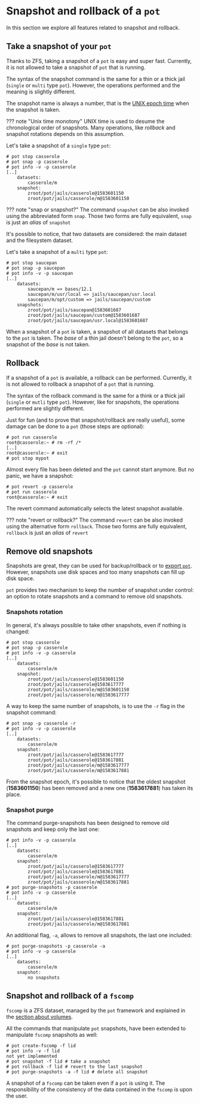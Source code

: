 # Snapshot and rollback of a `pot`

In this section we explore all features related to snapshot and rollback.

## Take a snapshot of your `pot`
Thanks to ZFS, taking a snapshot of a `pot` is easy and super fast. Currently, it is not allowed to take a snapshot of `pot` that is running. 

The syntax of the snapshot command is the same for a thin or a thick jail (`single` or `multi` type `pot`). However, the operations performed and the meaning is slightly different.

The snapshot name is always a number, that is the [UNIX epoch time](https://en.wikipedia.org/wiki/Unix_time) when the snapshot is taken.

??? note "Unix time monotony"
    UNIX time is used to desume the chronological order of snapshots. Many operations, like *rollback* and snapshot rotations depends on this assumption.

Let's take a snapshot of a `single` type `pot`:
```console
# pot stop casserole
# pot snap -p casserole
# pot info -v -p casserole
[..]
	datasets:
		casserole/m
	snapshot:
		zroot/pot/jails/casserole@1583601150
		zroot/pot/jails/casserole/m@1583601150
```

??? note "snap or snapshot?"
    The command `snapshot` can be also invoked using the abbreviated form `snap`. Those two forms are fully equivalent, `snap` is just an *alias* of `snapshot`

It's possible to notice, that two datasets are considered: the main dataset and the filesystem dataset.

Let's take a snapshot of a `multi` type `pot`:
```console
# pot stop saucepan
# pot snap -p saucepan
# pot info -v -p saucepan
[..]
	datasets:
		saucepan/m => bases/12.1
		saucepan/m/usr/local => jails/saucepan/usr.local
		saucepan/m/opt/custom => jails/saucepan/custom
	snapshots:
		zroot/pot/jails/saucepan@1583601687
		zroot/pot/jails/saucepan/custom@1583601687
		zroot/pot/jails/saucepan/usr.local@1583601687

```

When a snapshot of a `pot` is taken, a snapshot of all datasets that belongs to the `pot` is taken. The *base* of a thin jail doesn't belong to the `pot`, so a snapshot of the *base* is not taken. 

## Rollback
If a snapshot of a `pot` is available, a rollback can be performed. Currently, it is not allowed to rollback a snapshot of a `pot` that is running.

The syntax of the rollback command is the same for a think or a thick jail (`single` or `mutli` type `pot`). However, like for snapshots, the operations performed are slightly different.

Just for fun (and to prove that snapshot/rollback are really useful), some damage can be done to a `pot` (those steps are optional):
```console
# pot run casserole
root@casserole:~ # rm -rf /*
[..]
root@casserole:~ # exit
# pot stop mypot
```
Almost every file has been deleted and the `pot` cannot start anymore. But no panic, we have a snapshot:
```console
# pot revert -p casserole
# pot run casserole
root@casserole:~ # exit
```
The revert command automatically selects the latest snapshot available.

??? note "revert or rollback?"
    The command `revert` can be also invoked using the alternative form `rollback`. Those two forms are fully equivalent, `rollback` is just an *alias* of `revert`

## Remove old snapshots
Snapshots are great, they can be used for backup/rollback or to [export `pot`](Thick.md#export-a-pot-as-image). However, snapshots use disk spaces and too many snapshots can fill up disk space.

`pot` provides two mechanism to keep the number of snapshot under control: an option to rotate snapshots and a command to remove old snapshots.

### Snapshots rotation
In general, it's always possible to take other snapshots, even if nothing is changed:
```console
# pot stop casserole
# pot snap -p casserole
# pot info -v -p casserole
[..]
	datasets:
		casserole/m
	snapshot:
		zroot/pot/jails/casserole@1583601150
		zroot/pot/jails/casserole@1583617777
		zroot/pot/jails/casserole/m@1583601150
		zroot/pot/jails/casserole/m@1583617777
```

A way to keep the same number of snapshots, is to use the `-r` flag in the snapshot command:
```console
# pot snap -p casserole -r
# pot info -v -p casserole
[..]
	datasets:
		casserole/m
	snapshot:
		zroot/pot/jails/casserole@1583617777
		zroot/pot/jails/casserole@1583617881
		zroot/pot/jails/casserole/m@1583617777
		zroot/pot/jails/casserole/m@1583617881
```

From the snapshot epoch, it's possible to notice that the oldest snapshot (**1583601150**) has been removed and a new one (**1583617881**) has taken its place.

### Snapshot purge
The command purge-snapshots has been designed to remove old snapshots and keep only the last one:

```console
# pot info -v -p casserole
[..]
	datasets:
		casserole/m
	snapshot:
		zroot/pot/jails/casserole@1583617777
		zroot/pot/jails/casserole@1583617881
		zroot/pot/jails/casserole/m@1583617777
		zroot/pot/jails/casserole/m@1583617881
# pot purge-snapshots -p casserole
# pot info -v -p casserole
[..]
	datasets:
		casserole/m
	snapshot:
		zroot/pot/jails/casserole@1583617881
		zroot/pot/jails/casserole/m@1583617881
```

An additional flag, `-a`, allows to remove all snapshots, the last one included:
```console
# pot purge-snapshots -p casserole -a
# pot info -v -p casserole
[..]
	datasets:
		casserole/m
	snapshot:
		no snapshots
```

## Snapshot and rollback of a `fscomp`
`fscomp` is a ZFS dataset, managed by the `pot` framework and explained in the [section about volumes](Volumes.md).

All the commands that manipulate `pot` snapshots, have been extended to manipulate `fscomp` snapshots as well:
```console
# pot create-fscomp -f lid
# pot info -v -f lid 
not yet implemented
# pot snapshot -f lid # take a snapshot
# pot rollback -f lid # revert to the last snapshot
# pot purge-snapshots -a -f lid # delete all snapshot
```

A snapshot of a `fscomp` can be taken even if a `pot` is using it. The responsibility of the consistency of the data contained in the `fscomp` is upon the user.

